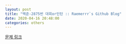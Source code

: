 ```yaml
---  
layout: post  
title: "백준-2875번 대회or인턴 :: Raemerrr`s Github Blog"  
date: 2020-04-16 20:48:00  
categories: others  
---  
```

<a href="https://https://www.acmicpc.net/problem/2875" target="_blank">문제 링크</a>     

<script src="https://gist.github.com/Raemerrr/bff7206b388ebe733c3690dbd9043ce7.js"></script>